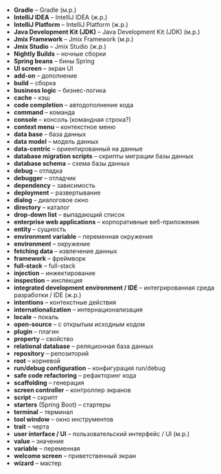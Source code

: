 * __Gradle__ – Gradle (м.р.)
* __IntelliJ IDEA__ – IntelliJ IDEA (ж.р.)
* __IntelliJ Platform__ – IntelliJ Platform (ж.р.)
* __Java Development Kit (JDK)__ – Java Development Kit (JDK) (м.р.)
* __Jmix Framework__ – Jmix Framework (м.р.)
* __Jmix Studio__ – Jmix Studio (ж.р.)
* __Nightly Builds__ – ночные сборки
* __Spring beans__ – бины Spring
* __UI screen__ – экран UI
* __add-on__ – дополнение
* __build__ – сборка
* __business logic__ – бизнес-логика
* __cache__ – кэш
* __code completion__ – автодополнение кода
* __command__ – команда
* __console__ – консоль (командная строка?)
* __context menu__ – контекстное меню
* __data base__ – база данных
* __data model__ – модель данных
* __data-centric__ – ориентированный на данные
* __database migration scripts__ – скрипты миграции базы данных
* __database schema__ – схема базы данных
* __debug__ – отладка
* __debugger__ – отладчик
* __dependency__ – зависимость
* __deployment__ – развертывание
* __dialog__ – диалоговое окно
* __directory__ – каталог
* __drop-down list__ – выпадающий список
* __enterprise web applications__ – корпоративные веб-приложения
* __entity__ – сущность
* __environment variable__ – переменная окружения
* __environment__ – окружение
* __fetching data__ – извлечение данных
* __framework__ – фреймворк
* __full-stack__ – full-stack
* __injection__ – инжектирование
* __inspection__ – инспекция
* __integrated development environment / IDE__ – интегрированная среда разработки / IDE (ж.р.)
* __intentions__ – контекстные действия
* __internationalization__ – интернационализация
* __locale__ – локаль
* __open-source__ – с открытым исходным кодом
* __plugin__ – плагин
* __property__ – свойство
* __relational database__ – реляционная база данных
* __repository__ – репозиторий
* __root__ – корневой
* __run/debug configuration__ – конфигурация run/debug
* __safe code refactoring__ – рефакторинг кода
* __scaffolding__ – генерация
* __screen controller__ – контроллер экранов
* __script__ – скрипт
* __starters__ (Spring Boot) – стартеры
* __terminal__ – терминал
* __tool window__ – окно инструментов
* __trait__ – черта
* __user interface / UI__ – пользовательский интерфейс / UI (м.р.)
* __value__ – значение
* __variable__ – переменная
* __welcome screen__ – приветственный экран
* __wizard__ – мастер